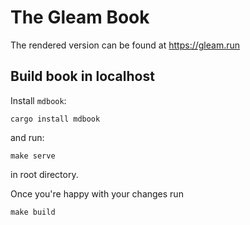 # The Gleam Book

The rendered version can be found at https://gleam.run


## Build book in localhost

Install `mdbook`:

```
cargo install mdbook
```

and run:
```
make serve
```

in root directory.

Once you're happy with your changes run

```
make build
```
